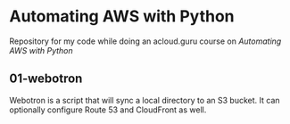 # Automating AWS with Python

Repository for my code while doing an acloud.guru course on *Automating AWS with Python*

## 01-webotron

Webotron is a script that will sync a local directory to an S3 bucket.  It can optionally configure Route 53 and CloudFront as well.
